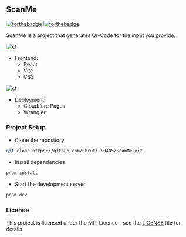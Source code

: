 ## ScanMe
[![forthebadge](https://forthebadge.com/images/badges/made-with-javascript.svg)](https://forthebadge.com)
[![forthebadge](https://forthebadge.com/images/badges/made-with-react.svg)](https://forthebadge.com)


ScanMe is a project that generates Qr-Code for the input you provide. 


![cf](https://skillicons.dev/icons?i=nodejs,workers)

- Frontend: 
    - React
    - Vite
    - CSS


![cf](https://skillicons.dev/icons?i=cloudflare,workers)

- Deployment:
    - Cloudflare Pages
    - Wrangler

### Project Setup

- Clone the repository

```bash
git clone https://github.com/Shruti-S0405/ScanMe.git
```
- Install dependencies

```bash
pnpm install
```
- Start the development server

```bash
pnpm dev
```

### License

This project is licensed under the MIT License - see the [LICENSE](LICENSE) file for details.